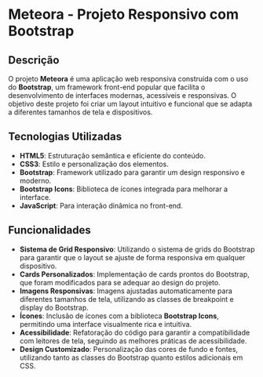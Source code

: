 # Meteora - Projeto Responsivo com Bootstrap

## Descrição

O projeto **Meteora** é uma aplicação web responsiva construída com o uso do **Bootstrap**, um framework front-end popular que facilita o desenvolvimento de interfaces modernas, acessíveis e responsivas. O objetivo deste projeto foi criar um layout intuitivo e funcional que se adapta a diferentes tamanhos de tela e dispositivos.

## Tecnologias Utilizadas

- **HTML5**: Estruturação semântica e eficiente do conteúdo.
- **CSS3**: Estilo e personalização dos elementos.
- **Bootstrap**: Framework utilizado para garantir um design responsivo e moderno.
- **Bootstrap Icons**: Biblioteca de ícones integrada para melhorar a interface.
- **JavaScript**: Para interação dinâmica no front-end.

## Funcionalidades

- **Sistema de Grid Responsivo**: Utilizando o sistema de grids do Bootstrap para garantir que o layout se ajuste de forma responsiva em qualquer dispositivo.
- **Cards Personalizados**: Implementação de cards prontos do Bootstrap, que foram modificados para se adequar ao design do projeto.
- **Imagens Responsivas**: Imagens ajustadas automaticamente para diferentes tamanhos de tela, utilizando as classes de breakpoint e display do Bootstrap.
- **Ícones**: Inclusão de ícones com a biblioteca **Bootstrap Icons**, permitindo uma interface visualmente rica e intuitiva.
- **Acessibilidade**: Refatoração do código para garantir a compatibilidade com leitores de tela, seguindo as melhores práticas de acessibilidade.
- **Design Customizado**: Personalização das cores de fundo e fontes, utilizando tanto as classes do Bootstrap quanto estilos adicionais em CSS.
